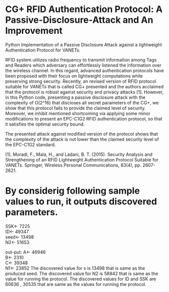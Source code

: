 # CG+ RFID Authentication Protocol: A Passive-Disclosure-Attack and An Improvement

Python Implementation of a Passive Disclosure Attack against a lightweight Authentication Protocol for VANETs.

RFID system utilizes radio frequency to transmit information among Tags and Readers which adversary can effortlessly listened the information over the wireless channel. In this regard, advanced authentication protocols have been proposed with their focus on lightweight computations while preserving strong security. Recently, an revised version of RFID protocol suitable for VANETs that is called CG+ presented and the authors acclaimed that the protocol is robust against security and privacy attacks [1]. However, in this Python code, presenting a passive disclosure attack with the complexity of O(2^16) that discloses all secret parameters of the CG+, we show that this protocol fails to provide the claimed level of security. Moreover, we inhibit mentioned shortcoming via applying some minor modifications to present an EPC-C1G2 RFID authentication protocol, so that it satisfies the optimal security bound. 

The presented attack against modified version of the protocol shows that the complexity of the attack is not lower than the claimed security level of the EPC-C1G2 standard.


[1]. Moradi, F., Mala, H., and Ladani, B. T. (2015). Security Analysis and Strengthening of an RFID Lightweight Authentication Protocol Suitable for VANETs. Springer, Wireless Personal Communications, 83(4), pp. 2607-2621.


# By considerig following sample values to run, it outputs discovered parameters. 
SSK<- 7225  
ID<- 49347   
seed<- 13498   
N2<- 51653
 
out-put:
A<- 46946  
B<- 2310  
C<- 39348  
N1<- 23852
The discovered value for s is 13498 that is same as the produced seed.
The discovered value for N2 is 58842 that is same as the value for running the protocol.
The discovered values for ID and SSK are 60636 , 30535 that are same as the values for running the protocol.

